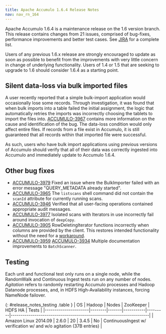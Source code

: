 ```yaml
---
title: Apache Accumulo 1.6.4 Release Notes
nav: nav_rn_164
---
```


Apache Accumulo 1.6.4 is a maintenance release on the 1.6 version branch.
This release contains changes from 21 issues, comprised of bug-fixes,
performance improvements and better test cases. See [JIRA][JIRA_164] for a
complete list.

Users of any previous 1.6.x release are strongly encouraged to update as soon as
possible to benefit from the improvements with very little concern in change
of underlying functionality. Users of 1.4 or 1.5 that are seeking to upgrade
to 1.6 should consider 1.6.4 as a starting point.

## Silent data-loss via bulk imported files

A user recently reported that a simple bulk-import application would occasionally
lose some records. Through investigation, it was found that when bulk imports into
a table failed the initial assignment, the logic that automatically retries the
imports was incorrectly choosing the tablets to import the files into. [ACCUMULO-3967][ACCUMULO-3967]
contains more information on the cause and identification of the bug. The data-loss
condition would only affect entire files. If records from a file exist in Accumulo,
it is still guaranteed that all records within that imported file were successful.

As such, users who have bulk import applications using previous versions of Accumulo
should verify that all of their data was correctly ingested into Accumulo and
immediately update to Accumulo 1.6.4.

## Other bug fixes

 * [ACCUMULO-3979][ACCUMULO-3979] Fixed an issue where the BulkImporter failed
   with an error message "QUERY_METADATA already started".
 * [ACCUMULO-3965][ACCUMULO-3965] The `listscans` shell command did not contain
   the `scanId` attribute for currently running scans.
 * [ACCUMULO-3946][ACCUMULO-3946] Verified that all user-facing operations contained
   appropriate audit messages.
 * [ACCUMULO-3977][ACCUMULO-3977] Isolated scans with Iterators in use incorrectly
   fail around invocation of `deepCopy`.
 * [ACCUMULO-3905][ACCUMULO-3905] RowDeletingIterator functions incorrectly when
   columns are provided by the client. This restores intended functionality without
   the need for a [workaround][3905-workaround].
 * [ACCUMULO-3959][ACCUMULO-3959] [ACCUMULO-3934][ACCUMULO-3934] Multiple documentation
   improvements to `BatchScanner`.

## Testing

Each unit and functional test only runs on a single node, while the RandomWalk
and Continuous Ingest tests run on any number of nodes. *Agitation* refers to
randomly restarting Accumulo processes and Hadoop Datanode processes, and, in
HDFS High-Availability instances, forcing NameNode failover.

{: #release_notes_testing .table }
| OS                   | Hadoop | Nodes | ZooKeeper | HDFS HA | Tests                                                               |
|----------------------|--------|-------|-----------|---------|---------------------------------------------------------------------|
| Amazon Linux 2014.09 | 2.6.0  | 20    | 3.4.5     | No      | ContinuousIngest w/ verification w/ and w/o agitation (37B entries) |

[ACCUMULO-3979]: https://issues.apache.org/jira/browse/ACCUMULO-3979
[ACCUMULO-3965]: https://issues.apache.org/jira/browse/ACCUMULO-3965
[ACCUMULO-3946]: https://issues.apache.org/jira/browse/ACCUMULO-3946
[ACCUMULO-3977]: https://issues.apache.org/jira/browse/ACCUMULO-3977
[ACCUMULO-3905]: https://issues.apache.org/jira/browse/ACCUMULO-3905
[3905-workaround]: https://issues.apache.org/jira/browse/ACCUMULO-1801?focusedCommentId=13970204&page=com.atlassian.jira.plugin.system.issuetabpanels:comment-tabpanel#comment-13970204
[ACCUMULO-3959]: https://issues.apache.org/jira/browse/ACCUMULO-3959
[ACCUMULO-3934]: https://issues.apache.org/jira/browse/ACCUMULO-3934
[ACCUMULO-3967]: https://issues.apache.org/jira/browse/ACCUMULO-3967


[JIRA_164]: https://issues.apache.org/jira/browse/ACCUMULO/fixforversion/12332840
